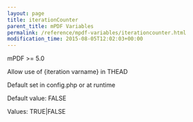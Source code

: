 ```yaml
---
layout: page
title: iterationCounter
parent_title: mPDF Variables
permalink: /reference/mpdf-variables/iterationcounter.html
modification_time: 2015-08-05T12:02:03+00:00
---
```


<div>
<div>
<p>mPDF &gt;= 5.0

Allow use of {iteration varname} in THEAD</p>
<p>Default set in config.php or at runtime</p>
<p>Default value: FALSE</p>
<p>Values: TRUE|FALSE</p>
</div>
</div>
